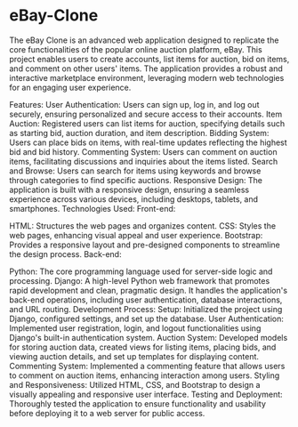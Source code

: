 # eBay-Clone
The eBay Clone is an advanced web application designed to replicate the core functionalities of the popular online auction platform, eBay. This project enables users to create accounts, list items for auction, bid on items, and comment on other users' items. The application provides a robust and interactive marketplace environment, leveraging modern web technologies for an engaging user experience.

Features:
User Authentication: Users can sign up, log in, and log out securely, ensuring personalized and secure access to their accounts.
Item Auction: Registered users can list items for auction, specifying details such as starting bid, auction duration, and item description.
Bidding System: Users can place bids on items, with real-time updates reflecting the highest bid and bid history.
Commenting System: Users can comment on auction items, facilitating discussions and inquiries about the items listed.
Search and Browse: Users can search for items using keywords and browse through categories to find specific auctions.
Responsive Design: The application is built with a responsive design, ensuring a seamless experience across various devices, including desktops, tablets, and smartphones.
Technologies Used:
Front-end:

HTML: Structures the web pages and organizes content.
CSS: Styles the web pages, enhancing visual appeal and user experience.
Bootstrap: Provides a responsive layout and pre-designed components to streamline the design process.
Back-end:

Python: The core programming language used for server-side logic and processing.
Django: A high-level Python web framework that promotes rapid development and clean, pragmatic design. It handles the application's back-end operations, including user authentication, database interactions, and URL routing.
Development Process:
Setup: Initialized the project using Django, configured settings, and set up the database.
User Authentication: Implemented user registration, login, and logout functionalities using Django's built-in authentication system.
Auction System: Developed models for storing auction data, created views for listing items, placing bids, and viewing auction details, and set up templates for displaying content.
Commenting System: Implemented a commenting feature that allows users to comment on auction items, enhancing interaction among users.
Styling and Responsiveness: Utilized HTML, CSS, and Bootstrap to design a visually appealing and responsive user interface.
Testing and Deployment: Thoroughly tested the application to ensure functionality and usability before deploying it to a web server for public access.
